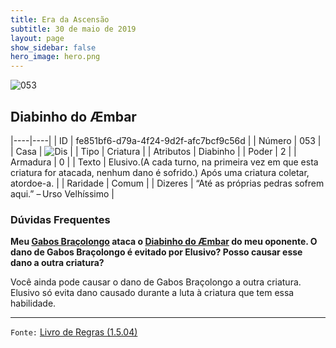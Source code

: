 ```yaml
---
title: Era da Ascensão
subtitle: 30 de maio de 2019
layout: page
show_sidebar: false
hero_image: hero.png
---
```


![053](https://cdn.keyforgegame.com/media/card_front/pt/435_053_HJ85HXFCM4GR_pt.png)

## Diabinho do Æmbar

|----|----|
| ID | fe851bf6-d79a-4f24-9d2f-afc7bcf9c56d |
| Número | 053 |
| Casa | ![Dis](https://archonarcana.com/images/thumb/e/e8/Dis.png/22px-Dis.png "Dis") |
| Tipo | Criatura |
| Atributos | Diabinho |
| Poder | 2 |
| Armadura | 0 |
| Texto | Elusivo.(A cada turno, na primeira vez em que esta criatura for atacada, nenhum dano é sofrido.) Após uma criatura coletar, atordoe-a. |
| Raridade | Comum |
| Dizeres | “Até as próprias pedras sofrem aqui.” – Urso Velhíssimo |

### Dúvidas Frequentes

**Meu [Gabos Braçolongo](/cota/086) ataca o [Diabinho do Æmbar](/aoa/053) do meu oponente. O dano de Gabos Braçolongo é evitado por
Elusivo? Posso causar esse dano a outra criatura?**

Você ainda pode causar o dano de Gabos Braçolongo a outra criatura.
Elusivo só evita dano causado durante a luta à criatura que tem
essa habilidade.

<hr/>

`Fonte:` [Livro de Regras (1.5.04)](https://drive.google.com/open?id=14pM1J8ZR_4hZbGFZt-ArQdAGsHCPEQdE)
